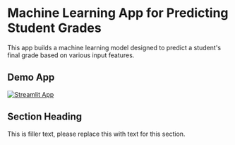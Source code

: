 # Machine Learning App for Predicting Student Grades

This app builds a machine learning model designed to predict a student's final grade based on various input features.

## Demo App

[![Streamlit App](https://static.streamlit.io/badges/streamlit_badge_black_white.svg)](https://dp-machinelearning.streamlit.app/](https://gradesprediction.streamlit.app/))



## Section Heading

This is filler text, please replace this with text for this section.


